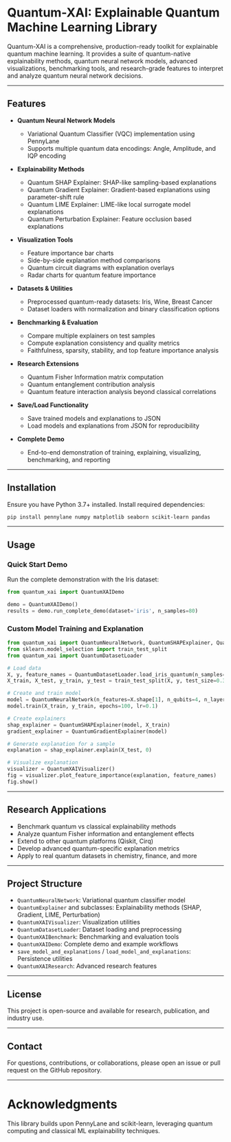 # Quantum-XAI: Explainable Quantum Machine Learning Library

Quantum-XAI is a comprehensive, production-ready toolkit for explainable quantum machine learning. It provides a suite of quantum-native explainability methods, quantum neural network models, advanced visualizations, benchmarking tools, and research-grade features to interpret and analyze quantum neural network decisions.

---

## Features

- **Quantum Neural Network Models**
  - Variational Quantum Classifier (VQC) implementation using PennyLane
  - Supports multiple quantum data encodings: Angle, Amplitude, and IQP encoding

- **Explainability Methods**
  - Quantum SHAP Explainer: SHAP-like sampling-based explanations
  - Quantum Gradient Explainer: Gradient-based explanations using parameter-shift rule
  - Quantum LIME Explainer: LIME-like local surrogate model explanations
  - Quantum Perturbation Explainer: Feature occlusion based explanations

- **Visualization Tools**
  - Feature importance bar charts
  - Side-by-side explanation method comparisons
  - Quantum circuit diagrams with explanation overlays
  - Radar charts for quantum feature importance

- **Datasets & Utilities**
  - Preprocessed quantum-ready datasets: Iris, Wine, Breast Cancer
  - Dataset loaders with normalization and binary classification options

- **Benchmarking & Evaluation**
  - Compare multiple explainers on test samples
  - Compute explanation consistency and quality metrics
  - Faithfulness, sparsity, stability, and top feature importance analysis

- **Research Extensions**
  - Quantum Fisher Information matrix computation
  - Quantum entanglement contribution analysis
  - Quantum feature interaction analysis beyond classical correlations

- **Save/Load Functionality**
  - Save trained models and explanations to JSON
  - Load models and explanations from JSON for reproducibility

- **Complete Demo**
  - End-to-end demonstration of training, explaining, visualizing, benchmarking, and reporting

---

## Installation

Ensure you have Python 3.7+ installed. Install required dependencies:

```bash
pip install pennylane numpy matplotlib seaborn scikit-learn pandas
```

---

## Usage

### Quick Start Demo

Run the complete demonstration with the Iris dataset:

```python
from quantum_xai import QuantumXAIDemo

demo = QuantumXAIDemo()
results = demo.run_complete_demo(dataset='iris', n_samples=80)
```

### Custom Model Training and Explanation

```python
from quantum_xai import QuantumNeuralNetwork, QuantumSHAPExplainer, QuantumGradientExplainer, QuantumXAIVisualizer
from sklearn.model_selection import train_test_split
from quantum_xai import QuantumDatasetLoader

# Load data
X, y, feature_names = QuantumDatasetLoader.load_iris_quantum(n_samples=100)
X_train, X_test, y_train, y_test = train_test_split(X, y, test_size=0.3, random_state=42)

# Create and train model
model = QuantumNeuralNetwork(n_features=X.shape[1], n_qubits=4, n_layers=2)
model.train(X_train, y_train, epochs=100, lr=0.1)

# Create explainers
shap_explainer = QuantumSHAPExplainer(model, X_train)
gradient_explainer = QuantumGradientExplainer(model)

# Generate explanation for a sample
explanation = shap_explainer.explain(X_test, 0)

# Visualize explanation
visualizer = QuantumXAIVisualizer()
fig = visualizer.plot_feature_importance(explanation, feature_names)
fig.show()
```

---

## Research Applications

- Benchmark quantum vs classical explainability methods
- Analyze quantum Fisher information and entanglement effects
- Extend to other quantum platforms (Qiskit, Cirq)
- Develop advanced quantum-specific explanation metrics
- Apply to real quantum datasets in chemistry, finance, and more

---

## Project Structure

- `QuantumNeuralNetwork`: Variational quantum classifier model
- `QuantumExplainer` and subclasses: Explainability methods (SHAP, Gradient, LIME, Perturbation)
- `QuantumXAIVisualizer`: Visualization utilities
- `QuantumDatasetLoader`: Dataset loading and preprocessing
- `QuantumXAIBenchmark`: Benchmarking and evaluation tools
- `QuantumXAIDemo`: Complete demo and example workflows
- `save_model_and_explanations` / `load_model_and_explanations`: Persistence utilities
- `QuantumXAIResearch`: Advanced research features

---

## License

This project is open-source and available for research, publication, and industry use.

---

## Contact

For questions, contributions, or collaborations, please open an issue or pull request on the GitHub repository.

---

# Acknowledgments

This library builds upon PennyLane and scikit-learn, leveraging quantum computing and classical ML explainability techniques.
